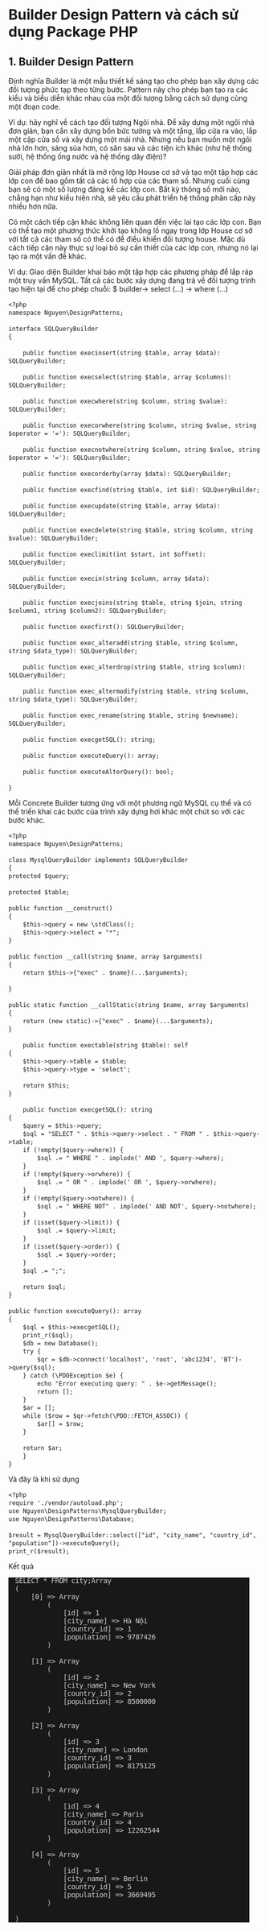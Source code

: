 # Builder Design Pattern và cách sử dụng Package PHP

## 1. Builder Design Pattern

Định nghĩa
Builder là một mẫu thiết kế sáng tạo cho phép bạn xây dựng các đối tượng phức tạp theo từng bước. Pattern này cho phép bạn tạo ra các kiểu và biểu diễn khác nhau của một đối tượng bằng cách sử dụng cùng một đoạn code.

Ví dụ: hãy nghĩ về cách tạo đối tượng Ngôi nhà. Để xây dựng một ngôi nhà đơn giản, bạn cần xây dựng bốn bức tường và một tầng, lắp cửa ra vào, lắp một cặp cửa sổ và xây dựng một mái nhà. Nhưng nếu bạn muốn một ngôi nhà lớn hơn, sáng sủa hơn, có sân sau và các tiện ích khác (như hệ thống sưởi, hệ thống ống nước và hệ thống dây điện)?

Giải pháp đơn giản nhất là mở rộng lớp House cơ sở và tạo một tập hợp các lớp con để bao gồm tất cả các tổ hợp của các tham số. Nhưng cuối cùng bạn sẽ có một số lượng đáng kể các lớp con. Bất kỳ thông số mới nào, chẳng hạn như kiểu hiên nhà, sẽ yêu cầu phát triển hệ thống phân cấp này nhiều hơn nữa.

Có một cách tiếp cận khác không liên quan đến việc lai tạo các lớp con. Bạn có thể tạo một phương thức khởi tạo khổng lồ ngay trong lớp House cơ sở với tất cả các tham số có thể có để điều khiển đối tượng house. Mặc dù cách tiếp cận này thực sự loại bỏ sự cần thiết của các lớp con, nhưng nó lại tạo ra một vấn đề khác.

Ví dụ: Giao diện Builder khai báo một tập hợp các phương pháp để lắp ráp một truy vấn MySQL. Tất cả các bước xây dựng đang trả về đối tượng trình tạo hiện tại để cho phép chuỗi: $ builder-> select (...) -> where (...)

    <?php
    namespace Nguyen\DesignPatterns;

    interface SQLQueryBuilder
    {

        public function execinsert(string $table, array $data): SQLQueryBuilder;

        public function execselect(string $table, array $columns): SQLQueryBuilder;

        public function execwhere(string $column, string $value): SQLQueryBuilder;

        public function execorwhere(string $column, string $value, string $operator = '='): SQLQueryBuilder;

        public function execnotwhere(string $column, string $value, string $operator = '='): SQLQueryBuilder;

        public function execorderby(array $data): SQLQueryBuilder;

        public function execfind(string $table, int $id): SQLQueryBuilder;
        
        public function execupdate(string $table, array $data): SQLQueryBuilder;

        public function execdelete(string $table, string $column, string $value): SQLQueryBuilder;

        public function execlimit(int $start, int $offset): SQLQueryBuilder;

        public function execin(string $column, array $data): SQLQueryBuilder;

        public function execjoins(string $table, string $join, string $column1, string $column2): SQLQueryBuilder;

        public function execfirst(): SQLQueryBuilder;

        public function exec_alteradd(string $table, string $column, string $data_type): SQLQueryBuilder;

        public function exec_alterdrop(string $table, string $column): SQLQueryBuilder;

        public function exec_altermodify(string $table, string $column, string $data_type): SQLQueryBuilder;

        public function exec_rename(string $table, string $newname): SQLQueryBuilder;

        public function execgetSQL(): string;

        public function executeQuery(): array;

        public function executeAlterQuery(): bool;

    }

Mỗi Concrete Builder tương ứng với một phương ngữ MySQL cụ thể và có thể triển khai các bước của trình xây dựng hơi khác một chút so với các bước khác.

    <?php
    namespace Nguyen\DesignPatterns;

    class MysqlQueryBuilder implements SQLQueryBuilder
    {
    protected $query;

    protected $table;

    public function __construct()
    {
        $this->query = new \stdClass();
        $this->query->select = "*";
    }

    public function __call(string $name, array $arguments)
    {
        return $this->{"exec" . $name}(...$arguments);

    }

    public static function __callStatic(string $name, array $arguments)
    {
        return (new static)->{"exec" . $name}(...$arguments);
    }

        public function exectable(string $table): self
    {
        $this->query->table = $table;
        $this->query->type = 'select';

        return $this;
    }

        public function execgetSQL(): string
    {
        $query = $this->query;
        $sql = "SELECT " . $this->query->select . " FROM " . $this->query->table;
        if (!empty($query->where)) {
            $sql .= " WHERE " . implode(' AND ', $query->where);
        }
        if (!empty($query->orwhere)) {
            $sql .= " OR " . implode(' OR ', $query->orwhere);
        }
        if (!empty($query->notwhere)) {
            $sql .= " WHERE NOT" . implode(' AND NOT', $query->notwhere);
        }
        if (isset($query->limit)) {
            $sql .= $query->limit;
        }
        if (isset($query->order)) {
            $sql .= $query->order;
        }
        $sql .= ";";

        return $sql;
    }

    public function executeQuery(): array
    {
        $sql = $this->execgetSQL();
        print_r($sql);
        $db = new Database();
        try {
            $qr = $db->connect('localhost', 'root', 'abc1234', 'BT')->query($sql);
        } catch (\PDOException $e) {
            echo "Error executing query: " . $e->getMessage();
            return [];
        }
        $ar = [];
        while ($row = $qr->fetch(\PDO::FETCH_ASSOC)) {
            $ar[] = $row;
        }

        return $ar;
        }
    }

Và đây là khi sử dụng

    <?php
    require './vendor/autoload.php';
    use Nguyen\DesignPatterns\MysqlQueryBuilder;
    use Nguyen\DesignPatterns\Database;

    $result = MysqlQueryBuilder::select(["id", "city_name", "country_id", "population"])->executeQuery();
    print_r($result);

Kết quả

![Alt text](img/ketqua.png)

